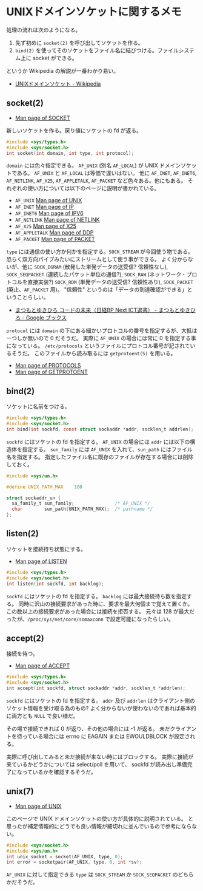
# UNIXドメインソケットに関するメモ

処理の流れは次のようになる。

1. 先ず初めに `socket(2)` を呼び出してソケットを作る。
2. `bind(2)` を使ってそのソケットをファイル名に結びつける。ファイルシステム上に socket ができる。

というか Wikipedia の解説が一番わかり易い。

- [UNIXドメインソケット - Wikipedia](https://ja.wikipedia.org/wiki/UNIX%E3%83%89%E3%83%A1%E3%82%A4%E3%83%B3%E3%82%BD%E3%82%B1%E3%83%83%E3%83%88)


## socket(2)

- [Man page of SOCKET](https://linuxjm.osdn.jp/html/LDP_man-pages/man2/socket.2.html)

新しいソケットを作る。戻り値にソケットの fd が返る。

```c
#include <sys/types.h>
#include <sys/socket.h>
int socket(int domain, int type, int protocol);  
```

`domain` には色々指定できる。
`AF_UNIX` (別名 `AF_LOCAL`) が UNIX ドメインソケットである。 `AF_UNIX` と `AF_LOCAL` は等価で違いはない。
他に `AF_INET`, `AF_INET6`, `AF_NETLINK`, `AF_X25`, `AF_APPLETALK`, `AF_PACKET` など色々ある。他にもある。
それぞれの使い方については以下のページに説明が書かれている。

- `AF_UNIX` [Man page of UNIX](https://linuxjm.osdn.jp/html/LDP_man-pages/man7/unix.7.html)
- `AF_INET` [Man page of IP](https://linuxjm.osdn.jp/html/LDP_man-pages/man7/ip.7.html)
- `AF_INET6` [Man page of IPV6](https://linuxjm.osdn.jp/html/LDP_man-pages/man7/ipv6.7.html)
- `AF_NETLINK` [Man page of NETLINK](https://linuxjm.osdn.jp/html/LDP_man-pages/man7/netlink.7.html)
- `AF_X25` [Man page of X25](https://linuxjm.osdn.jp/html/LDP_man-pages/man7/x25.7.html)
- `AF_APPLETALK` [Man page of DDP](https://linuxjm.osdn.jp/html/LDP_man-pages/man7/ddp.7.html)
- `AF_PACKET` [Man page of PACKET](https://linuxjm.osdn.jp/html/LDP_man-pages/man7/packet.7.html)

`type` には通信の使い方か何かを指定する。`SOCK_STREAM` が今回使う物である。
恐らく双方向パイプみたいにストリームとして使う事ができる。
よく分からないが、他に `SOCK_DGRAM` (散発した単発データの送受信? 信頼性なし),
`SOCK_SEQPACKET` (連続したパケット単位の通信?),
`SOCK_RAW` (ネットワーク・プロトコルを直接実装?)
`SOCK_RDM` (単発データの送受信? 信頼性あり),
`SOCK_PACKET` (廃止、`AF_PACKET` 用)。
"信頼性" というのは「データの到達確認ができる」ということらしい。

- [まつもとゆきひろ コードの未来（日経BP Next ICT選書） - まつもとゆきひろ - Google ブックス](https://books.google.co.jp/books?id=6cOjDwAAQBAJ&lpg=PT398&ots=GYjciLAJql&dq=%E3%82%BD%E3%82%B1%E3%83%83%E3%83%88%20%E4%BF%A1%E9%A0%BC%E6%80%A7&hl=ja&pg=PT396#v=onepage&q=%E3%82%BD%E3%82%B1%E3%83%83%E3%83%88%20%E4%BF%A1%E9%A0%BC%E6%80%A7&f=false)

`protocol` には `domain` の下にある細かいプロトコルの番号を指定するが、大抵は一つしか無いので 0 だそうだ。
実際に `AF_UNIX` の場合には常に 0 を指定する事になっている。
`/etc/protocols` というファイルにプロトコル番号が記されているそうだ。
このファイルから読み取るには `getprotoent(5)` を用いる。

- [Man page of PROTOCOLS](https://linuxjm.osdn.jp/html/LDP_man-pages/man5/protocols.5.html)
- [Man page of GETPROTOENT](https://linuxjm.osdn.jp/html/LDP_man-pages/man3/getprotoent.3.html)

## bind(2)

ソケットに名前をつける。

```c
#include <sys/types.h>
#include <sys/socket.h>
int bind(int sockfd, const struct sockaddr *addr, socklen_t addrlen);
```

`sockfd` にはソケットの fd を指定する。
`AF_UNIX` の場合には `addr` には以下の構造体を指定する。
`sun_family` には `AF_UNIX` を入れて、`sun_path` にはファイル名を指定する。
指定したファイル名に既存のファイルが存在する場合には削除しておく。

```c
#include <sys/un.h>

#define UNIX_PATH_MAX    108

struct sockaddr_un {
  sa_family_t sun_family;               /* AF_UNIX */
  char        sun_path[UNIX_PATH_MAX];  /* pathname */
};
```

## listen(2)

ソケットを接続待ち状態にする。

- [Man page of LISTEN](https://linuxjm.osdn.jp/html/LDP_man-pages/man2/listen.2.html)

```c
#include <sys/types.h>
#include <sys/socket.h>
int listen(int sockfd, int backlog);
```
`sockfd` にはソケットの fd を指定する。
`backlog` には最大接続待ち数を指定する。
同時に沢山の接続要求があった時に、要求を最大何個まで覚えて置くか。
この数以上の接続要求があった場合には接続を拒否する。
元々は 128 が最大だったが、`/proc/sys/net/core/somaxconn` で設定可能になったらしい。

## accept(2)

接続を待つ。

- [Man page of ACCEPT](https://linuxjm.osdn.jp/html/LDP_man-pages/man2/accept.2.html)

```c
#include <sys/types.h>
#include <sys/socket.h>
int accept(int sockfd, struct sockaddr *addr, socklen_t *addrlen);
```

`sockfd` にはソケットの fd を指定する。
`addr` 及び `addrlen` はクライアント側のソケット情報を受け取る為のもの?
よく分からないが使わないのであれば基本的に両方とも `NULL` で良い様だ。

その場で接続できれば 0 が返り、その他の場合には -1 が返る。
未だクライアントを待っている場合には errno に EAGAIN または EWOULDBLOCK が設定される。

実際に呼び出してみると未だ接続が来ない時にはブロックする。
実際に接続が来ているかどうかについては select/poll を用いて、
sockfd が読み出し準備完了になっているかを確認するそうだ。


## unix(7)

- [Man page of UNIX](https://linuxjm.osdn.jp/html/LDP_man-pages/man7/unix.7.html)

このページで UNIX ドメインソケットの使い方が具体的に説明されている。
と思ったが補足情報的にどうでも良い情報が細切れに並んでいるので参考にならない。

```c
#include <sys/socket.h>
#include <sys/un.h>
int unix_socket = socket(AF_UNIX, type, 0);
int error = socketpair(AF_UNIX, type, 0, int *sv);  
```

`AF_UNIX` に対して指定できる `type` は `SOCK_STREAM` か `SOCK_SEQPACKET` のどちらかだそうだ。

